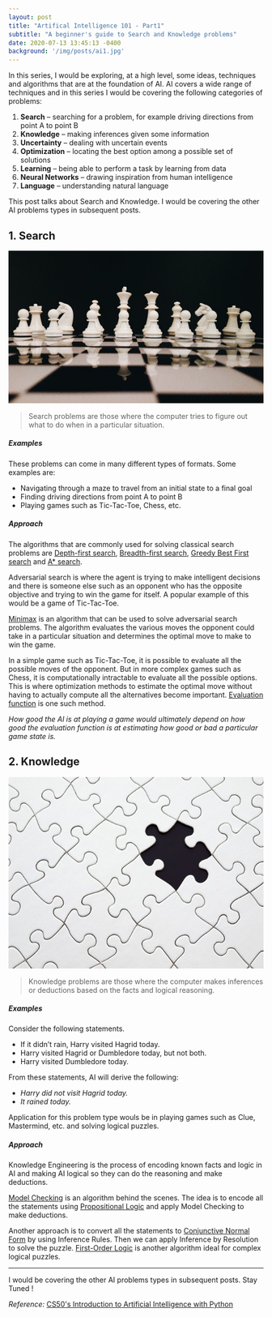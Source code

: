 ```yaml
---
layout: post
title: "Artifical Intelligence 101 - Part1"
subtitle: "A beginner's guide to Search and Knowledge problems"
date: 2020-07-13 13:45:13 -0400
background: '/img/posts/ai1.jpg'
---
```


In this series, I would be exploring, at a high level, some ideas, techniques and algorithms that are at the foundation of AI. AI covers a wide range of techniques and in this series I would be covering the following categories of problems:

1.	**Search** – searching for a problem, for example driving directions from point A to point B
2.	**Knowledge** – making inferences given some information
3.	**Uncertainty** – dealing with uncertain events
4.	**Optimization** – locating the best option among a possible set of solutions 
5.	**Learning** – being able to perform a task by learning from data
6.	**Neural Networks** – drawing inspiration from human intelligence
7.	**Language** – understanding natural language 

This post talks about Search and Knowledge. I would be covering the other AI problems types in subsequent posts. 

## 1. Search

![](/img/posts/ai1-search.jpg)

> Search problems are those where the computer tries to figure out what to do when in a particular situation. 

##### *Examples*
These problems can come in many different types of formats. Some examples are:
- Navigating through a maze to travel from an initial state to a final goal
- Finding driving directions from point A to point B
- Playing games such as Tic-Tac-Toe, Chess, etc.

##### *Approach*

The algorithms that are commonly used for solving classical search problems are [Depth-first search](https://en.wikipedia.org/wiki/Depth-first_search), [Breadth-first search](https://en.wikipedia.org/wiki/Breadth-first_search), [Greedy Best First search](https://www.geeksforgeeks.org/best-first-search-informed-search/) and [A* search](https://en.wikipedia.org/wiki/A*_search_algorithm).

Adversarial search is where the agent is trying to make intelligent decisions and there is someone else such as an opponent who has the opposite objective and trying to win the game for itself. A popular example of this would be a game of Tic-Tac-Toe. 

[Minimax](https://www.educative.io/edpresso/the-minimax-algorithm?affiliate_id=5082902844932096&utm_source=google&utm_medium=cpc&utm_campaign=platform2&utm_content=ad-1-dynamic&gclid=EAIaIQobChMI2oeQlc7A6gIVGg4rCh0GWQLxEAAYASAAEgIrfvD_BwE) is an algorithm that can be used to solve adversarial search problems. The algorithm evaluates the various moves the opponent could take in a particular situation and determines the optimal move to make to win the game.

In a simple game such as Tic-Tac-Toe, it is possible to evaluate all the possible moves of the opponent. But in more complex games such as Chess, it is computationally intractable to evaluate all the possible options. This is where optimization methods to estimate the optimal move without having to actually compute all the alternatives become important. [Evaluation function](https://en.wikipedia.org/wiki/Evaluation_function) is one such method. 

*How good the AI is at playing a game would ultimately depend on how good the evaluation function is at estimating how good or bad a particular game state is.*                                                                                                                                                                                                                                                                                                                                                                                                                                                                                                                                                                                                                                                                                                                                       

## 2. Knowledge 

![](/img/posts/ai1-knowledge.jpg)

> Knowledge problems are those where the computer makes inferences or deductions based on the facts and logical reasoning. 

##### *Examples*

Consider the following statements. 

- If it didn’t rain, Harry visited Hagrid today.
- Harry visited Hagrid or Dumbledore today, but not both. 
- Harry visited Dumbledore today.

From these statements, AI will derive the following:

- *Harry did not visit Hagrid today.*
- *It rained today.*

Application for this problem type wouls be in playing games such as Clue, Mastermind, etc. and solving logical puzzles.

##### *Approach*

Knowledge Engineering is the process of encoding known facts and logic in AI and making AI logical so they can do the reasoning and make deductions. 

[Model Checking](https://en.wikipedia.org/wiki/Model_checking) is an algorithm behind the scenes. The idea is to encode all the statements using [Propositional Logic](http://discrete.openmathbooks.org/dmoi2/sec_propositional.html) and apply Model Checking to make deductions.

Another approach is to convert all the statements to [Conjunctive Normal Form](https://en.wikipedia.org/wiki/Conjunctive_normal_form) by using Inference Rules. Then we can apply Inference by Resolution to solve the puzzle. [First-Order Logic](https://en.wikipedia.org/wiki/First-order_logic) is another algorithm ideal for complex logical puzzles.

---


I would be covering the other AI problems types in subsequent posts. Stay Tuned !

*Reference:* [CS50's Introduction to Artificial Intelligence with Python](https://courses.edx.org/courses/course-v1:HarvardX+CS50AI+1T2020/course/)